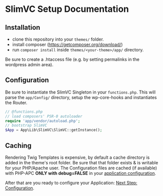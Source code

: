 # SlimVC Setup Documentation

## Installation
- clone this repository into your `themes/` folder.
- install composer (https://getcomposer.org/download/) 
- run `composer install` inside `themes/<your-theme>/app/` directory.

Be sure to create a .htaccess file (e.g. by setting permalinks in the wordpress admin area).

## Configuration
Be sure to instantiate the SlimVC Singleton in your `functions.php`. This will parse the `app/Config/` directory, setup the wp-core-hooks and instantiates the Router.

```PHP
// @functions.php
// load composers' PSR-0 autoloader
require 'app/vendor/autoload.php';
// bootstrap SlimVC
$App = App\Lib\SlimVC\SlimVC::getInstance();
```

## Caching
Rendering Twig Templates is expensive, by default a cache directory is added in the theme's root folder. Be sure that that folder exists & is writable for your PHP/Apache user.
The Configuration files are cached (if available) with PHP-APC **ONLY with debug=FALSE** in your [application configuration](https://github.com/moolen/slimVC-documentation/blob/master/configuration.md#application-configuration).

After that are you ready to configure your Application: [Next Step: Configuration](https://github.com/moolen/SlimVC-documentation/tree/master/configuration.md).